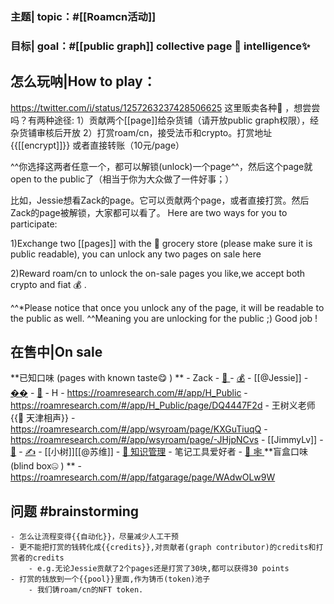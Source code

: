 ### 主题| topic：#[[Roamcn活动]]
### 目标| goal：#[[public graph]] collective page 📜 intelligence✨

## 怎么玩呐|How to play：
https://twitter.com/i/status/1257263237428506625
这里贩卖各种🧠 ，想尝尝吗？有两种途径:
1）贡献两个[[page]]给杂货铺（请开放public graph权限），经杂货铺审核后开放
2）打赏roam/cn，接受法币和crypto。打赏地址 {{[[encrypt]]}} 或者直接转账（10元/page）

^^你选择这两者任意一个，都可以解锁(unlock)一个page^^，然后这个page就open to the public了（相当于你为大众做了一件好事；）

比如，Jessie想看Zack的page。它可以贡献两个page，或者直接打赏。然后Zack的page被解锁，大家都可以看了。
Here are two ways for you to participate:

1)Exchange two [[pages]] with the 🧠  grocery store (please make sure it is public readable), you can unlock any two pages on sale here

2)Reward roam/cn to unlock the on-sale pages you like,we accept both crypto and fiat 💰 .

^^*Please notice that once you unlock any of the page, it will be readable to the public as well. ^^Meaning you are unlocking for the public ;) Good job !  
## 在售中|On sale
**已知口味 (pages with known taste😋 ) **
    - Zack
        - [👀 ](https://roamresearch.com/#/app/trade/page/oUCDWaP07)
        - [💰](https://roamresearch.com/#/app/trade/page/X427Qe7CR)
    - [[@Jessie]]
        - [��](https://roamresearch.com/#/app/fatgarage/page/nRX38BAna)
        - [👀](https://roamresearch.com/#/app/fatgarage/page/p0Xi2voI6)
    - H 
        - https://roamresearch.com/#/app/H_Public
        - https://roamresearch.com/#/app/H_Public/page/DQ4447F2d
    - 王树义老师 {{🥢 天津相声}}
        - https://roamresearch.com/#/app/wsyroam/page/KXGuTiuqQ
        - https://roamresearch.com/#/app/wsyroam/page/-JHjpNCvs
    - [[JimmyLv]]
        - [👾](https://roamresearch.com/#/app/Note-Tasking/page/I_Mcf1bwn)
        - [✍️](https://roamresearch.com/#/app/Note-Tasking/page/vf_GUlwVk)
    - [[小树]][[@苏维]]
        - [🐶  知识管理](https://roamresearch.com/#/app/wisedom/page/g0i58SPz-)
    - 笔记工具爱好者
        - [🧠 🕸️ ](https://roamresearch.com/#/app/betatest/page/swYRI_E8Q)
**盲盒口味 (blind box🤐 ) **
    - https://roamresearch.com/#/app/fatgarage/page/WAdwOLw9W

## 问题 #brainstorming
    - 怎么让流程变得{{自动化}}，尽量减少人工干预
    - 更不能把打赏的钱转化成{{credits}},对贡献者(graph contributor)的credits和打赏者的credits
        - e.g.无论Jessie贡献了2个pages还是打赏了30块,都可以获得30 points
    - 打赏的钱放到一个{{pool}}里面,作为铸币(token)池子
        - 我们铸roam/cn的NFT token. 
